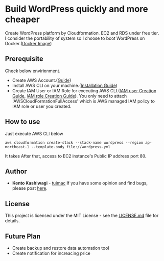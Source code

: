 # Build WordPress quickly and more cheaper
Create WordPress platform by Cloudformation. EC2 and RDS under free tier.
I consider the portability of system so I choose to boot WordPress on Docker.([Docker Image](https://hub.docker.com/_/wordpress))

## Prerequisite
Check below envirionment.
- Create AWS Account.([Guide](https://aws.amazon.com/premiumsupport/knowledge-center/create-and-activate-aws-account/?nc1=h_ls))
- Install AWS CLI on your machine.([Installation Guide](https://docs.aws.amazon.com/cli/latest/userguide/install-cliv2.html))
- Create IAM User or IAM Role for executing AWS CLI.([IAM user Creation Guide](https://docs.aws.amazon.com/IAM/latest/UserGuide/getting-started_create-admin-group.html), [IAM role Creation Guide](https://docs.aws.amazon.com/IAM/latest/UserGuide/id_roles_create_for-user.html)).
You only need to attach 'AWSCloudFormationFullAccess' which is AWS managed IAM policy to IAM role or user you created.

## How to use
Just execute AWS CLI below
```
aws cloudformation create-stack --stack-name wordpress --region ap-northeast-1 --template-body file://wordpress.yml
```
It takes 
After that, access to EC2 instance's Public IP address port 80.

## Author
* **Kento Kashiwagi** - [tuimac](https://github.com/tuimac)
If you have some opinion and find bugs, please post [here](https://github.com/tuimac/wordpress/issues).

## License
This project is licensed under the MIT License - see the [LICENSE.md](LICENSE.md) file for details.

## Future Plan
- Create backup and restore data automation tool
- Create notification for increacing price
